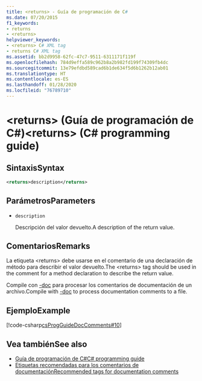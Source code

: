 ```yaml
---
title: <returns> - Guía de programación de C#
ms.date: 07/20/2015
f1_keywords:
- returns
- <returns>
helpviewer_keywords:
- <returns> C# XML tag
- returns C# XML tag
ms.assetid: bb2d9958-62fc-47c7-9511-6311171f119f
ms.openlocfilehash: 784d9effa589c962b8a2b982fd199f74309fb4dc
ms.sourcegitcommit: 13e79efdbd589cad6b1de634f5d6b1262b12ab01
ms.translationtype: HT
ms.contentlocale: es-ES
ms.lasthandoff: 01/28/2020
ms.locfileid: "76789710"
---
```

# <a name="returns-c-programming-guide"></a><span data-ttu-id="d9a40-102">\<returns> (Guía de programación de C#)</span><span class="sxs-lookup"><span data-stu-id="d9a40-102">\<returns> (C# programming guide)</span></span>

## <a name="syntax"></a><span data-ttu-id="d9a40-103">Sintaxis</span><span class="sxs-lookup"><span data-stu-id="d9a40-103">Syntax</span></span>

```xml
<returns>description</returns>
```

## <a name="parameters"></a><span data-ttu-id="d9a40-104">Parámetros</span><span class="sxs-lookup"><span data-stu-id="d9a40-104">Parameters</span></span>

- `description`

  <span data-ttu-id="d9a40-105">Descripción del valor devuelto.</span><span class="sxs-lookup"><span data-stu-id="d9a40-105">A description of the return value.</span></span>

## <a name="remarks"></a><span data-ttu-id="d9a40-106">Comentarios</span><span class="sxs-lookup"><span data-stu-id="d9a40-106">Remarks</span></span>

<span data-ttu-id="d9a40-107">La etiqueta \<returns> debe usarse en el comentario de una declaración de método para describir el valor devuelto.</span><span class="sxs-lookup"><span data-stu-id="d9a40-107">The \<returns> tag should be used in the comment for a method declaration to describe the return value.</span></span>

<span data-ttu-id="d9a40-108">Compile con [-doc](../../language-reference/compiler-options/doc-compiler-option.md) para procesar los comentarios de documentación de un archivo.</span><span class="sxs-lookup"><span data-stu-id="d9a40-108">Compile with [-doc](../../language-reference/compiler-options/doc-compiler-option.md) to process documentation comments to a file.</span></span>

## <a name="example"></a><span data-ttu-id="d9a40-109">Ejemplo</span><span class="sxs-lookup"><span data-stu-id="d9a40-109">Example</span></span>

[!code-csharp[csProgGuideDocComments#10](~/samples/snippets/csharp/VS_Snippets_VBCSharp/csProgGuideDocComments/CS/DocComments.cs#10)]

## <a name="see-also"></a><span data-ttu-id="d9a40-110">Vea también</span><span class="sxs-lookup"><span data-stu-id="d9a40-110">See also</span></span>

- [<span data-ttu-id="d9a40-111">Guía de programación de C#</span><span class="sxs-lookup"><span data-stu-id="d9a40-111">C# programming guide</span></span>](../index.md)
- [<span data-ttu-id="d9a40-112">Etiquetas recomendadas para los comentarios de documentación</span><span class="sxs-lookup"><span data-stu-id="d9a40-112">Recommended tags for documentation comments</span></span>](./recommended-tags-for-documentation-comments.md)
